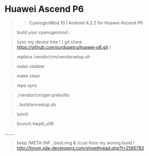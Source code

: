 Huawei Ascend P6
=========


>> CyanogenMod 10.1 Android 4.2.2 for Huawei Ascend P6

> build your cyanogenmod :

> sync my device tree ! ( git clone https://github.com/surdupetru/huawei-p6.git )

> replace /vendor/cm/vendorsetup.sh

> make clobber

> make clean

> repo sync 

> ./vendor/cm/get-prebuilts

> . build/envsetup.sh

> lunch 

> brunch hwp6_u06

........

> keep /META-INF , boot.img & /cust from my woring build ! http://forum.xda-developers.com/showthread.php?t=2585783